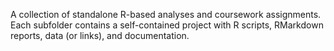 A collection of standalone R-based analyses and coursework assignments. Each subfolder contains a self-contained project with R scripts, RMarkdown reports, data (or links), and documentation.
